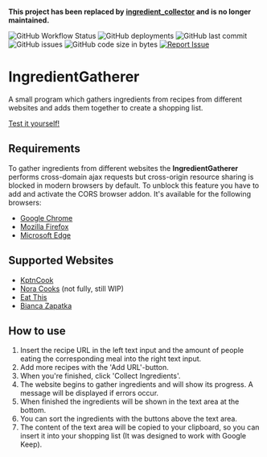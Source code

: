 **This project has been replaced by [ingredient_collector](https://github.com/Slartibartfass2/ingredient_collector) and is no longer maintained.**

![GitHub Workflow Status](https://img.shields.io/github/workflow/status/Slartibartfass2/IngredientGatherer/pages%20build%20and%20deployment?logo=github)
![GitHub deployments](https://img.shields.io/github/deployments/Slartibartfass2/IngredientGatherer/github-pages?logo=github)
![GitHub last commit](https://img.shields.io/github/last-commit/Slartibartfass2/IngredientGatherer?logo=github)
![GitHub issues](https://img.shields.io/github/issues-raw/Slartibartfass2/IngredientGatherer?logo=github)
![GitHub code size in bytes](https://img.shields.io/github/languages/code-size/Slartibartfass2/IngredientGatherer?logo=github)
[![Report Issue](https://img.shields.io/badge/-Report%20issue-red?style=flat&logo=data:image/png;base64,iVBORw0KGgoAAAANSUhEUgAAACQAAAAkCAYAAADhAJiYAAAAsklEQVR4Ae3UEQzEQBCF4YVzd66nrvWs0+JBPeNUdzzPYT11Onen/3TwLbyl+ZPBSb5sstOq1VXAAEKc7sZczPf2Y3woPyajfBg/yo/JKDfmTr/qVlHOl4m0F+hpKGAAGEG5roBiISgKVKACGQ6jFyRUoAc4gA78HKCTufa025lrKKAX8EFvS7sHeleTmkd9gQ3YgWcWY0ClDBgvKmEMKCNGR/kxflTCuFAnEOKMVlWL+wNsSof8wQFurAAAAABJRU5ErkJggg==)](https://github.com/Slartibartfass2/IngredientGatherer/issues "Click to report issue")

# IngredientGatherer
A small program which gathers ingredients from recipes from different websites and adds them together to create a shopping list.

[Test it yourself!](https://slartibartfass2.github.io/IngredientGatherer)

## Requirements
To gather ingredients from different websites the **IngredientGatherer** performs cross-domain ajax requests but cross-origin
resource sharing is blocked in modern browsers by default. To unblock this feature you have to add and activate the CORS browser addon.
It's available for the following browsers:
- [Google Chrome](https://chrome.google.com/webstore/detail/allow-cors-access-control/lhobafahddgcelffkeicbaginigeejlf)
- [Mozilla Firefox](https://addons.mozilla.org/en-US/firefox/addon/access-control-allow-origin/)
- [Microsoft Edge](https://microsoftedge.microsoft.com/addons/detail/allow-cors-accesscontro/bhjepjpgngghppolkjdhckmnfphffdag)

## Supported Websites
- [KptnCook](https://www.kptncook.com/)
- [Nora Cooks](https://www.noracooks.com/) (not fully, still WIP)
- [Eat This](https://www.eat-this.org/)
- [Bianca Zapatka](https://biancazapatka.com/de/)

## How to use
1. Insert the recipe URL in the left text input and the amount of people eating the corresponding meal into the right text input.
2. Add more recipes with the 'Add URL'-button.
3. When you're finished, click 'Collect Ingredients'.
4. The website begins to gather ingredients and will show its progress. A message will be displayed if errors occur.
5. When finished the ingredients will be shown in the text area at the bottom.
6. You can sort the ingredients with the buttons above the text area.
7. The content of the text area will be copied to your clipboard, so you can insert it into your shopping list (It was designed to work with Google Keep).